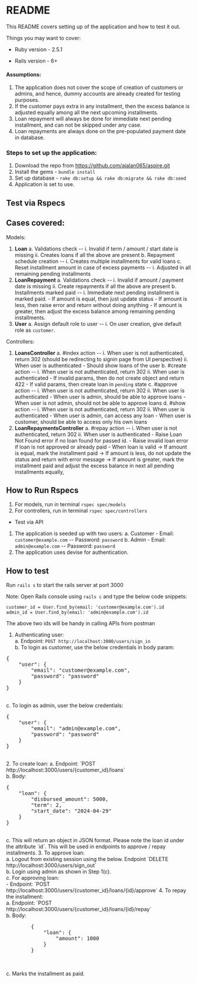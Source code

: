 # README

This README covers setting up of the application and how to test it out.

Things you may want to cover:

* Ruby version - 2.5.1

* Rails version - 6+

#### Assumptions:
1. The application does not cover the scope of creation of customers or admins, and hence, dummy accounts are already created for testing purposes.
2. If the customer pays extra in any installment, then the excess balance is adjusted equally among all the next upcoming installments.
3. Loan repayment will always be done for immediate next pending installment, and can not be skipped under any case.
4. Loan repayments are always done on the pre-populated payment date in database.

### Steps to set up the application:

1. Download the repo from https://github.com/ajalan065/aspire.git
2. Install the gems - `bundle install`
3. Set up database - `rake db:setup && rake db:migrate && rake db:seed`
4. Application is set to use.

## Test via Rspecs

Cases covered:
--------------

Models:<br>
1. <strong>Loan</strong>
    a. Validations check -- 
        i. Invalid if term / amount / start date is missing
        ii. Creates loans if all the above are present
    b. Repayment schedule creation --
        i. Creates multiple installments for valid loans
    c. Reset installment amount in case of excess payments --
        i. Adjusted in all remaining pending installments
2. <strong>LoanRepayment</strong>
    a. Validations check --
        i. Invalid if amount / payment date is missing
        ii. Create repayments if all the above are present
    b. Installments marked paid --
        i. Immediate next pending installment is marked paid.
            - If amount is equal, then just update status
            - If amount is less, then raise error and return without doing anything
            - If amount is greater, then adjust the excess balance among remaining pending installments.
3. <strong>User</strong>
    a. Assign default role to user --
        i. On user creation, give default role as `customer`.

Controllers:<br>
1. <strong>LoansController</strong>
    a. #index action --
        i. When user is not authenticated, return 302 (should be redirecting to signin page from UI perspective)
        ii. When user is authenticated
            - Should show loans of the user
    b. #create action --
        i. When user is not authenticated, return 302
        ii. When user is authenticated
            - If invalid params, then do not create object and return 422
            - If valid params, then create loan in `pending` state
    c. #approve action --
        i. When user is not authenticated, return 302
        ii. When user is authenticated
            - When user is admin, should be able to approve loans
            - When user is not admin, should not be able to approve loans
    d. #show action --
        i. When user is not authenticated, return 302
        ii. When user is authenticated
            - When user is admin, can access any loan
            - When user is customer, should be able to access only his own loans
2. <strong>LoanRepaymentsController</strong>
    a. #repay action --
        i. When user is not authenticated, return 302
        ii. When user is authenticated
            - Raise Loan Not Found error if no loan found for passed id.
            - Raise invalid loan error if loan is not approved or already paid
            - When loan is valid
                -> If amount is equal, mark the installment paid
                -> If amount is less, do not update the status and return with error message
                -> If amount is greater, mark the installment paid and adjust the excess balance in next all pending installments equally,

How to Run Rspecs
-----------------
1. For models, run in terminal `rspec spec/models`
2. For controllers, run in terminal `rspec spec/controllers`

* Test via API
1. The application is seeded up with two users:
    a. Customer - Email: `customer@example.com` -- Password: `password`
    b. Admin - Email: `admin@example.com` -- Password: `password`
2. The application uses devise for authentication.

How to test
-----------
Run `rails s` to start the rails server at port 3000

Note: Open Rails console using `rails c` and type the below code snippets:
```
customer_id = User.find_by(email: 'customer@example.com').id
admin_id = User.find_by(email: 'admin@example.com').id
```

The above two ids will be handy in calling APIs from postman

1. Authenticating user:<br>
    a. Endpoint: `POST http://localhost:3000/users/sign_in`<br>
    b. To login as customer, use the below credentials in body param:
<pre>
{
    "user": {
        "email": "customer@example.com",
        "password": "password"
    }
}
</pre>
<br>
    c. To login as admin, user the below credentials:
<pre>
{
    "user": {
        "email": "admin@example.com",
        "password": "password"
    }
}
</pre>
<br>
2. To create loan:
    a. Endpoint: `POST http://localhost:3000/users/{customer_id}/loans`<br>
    b. Body:
<pre>
{
    "loan": {
        "disbursed_amount": 5000,
        "term": 2,
        "start_date": "2024-04-29"
    }
}
</pre>
<br>
    c. This will return an object in JSON format. Please note the loan id under the attribute `id`. This will be used in endpoints to approve / repay installments.
3. To approve loan:<br>
    a. Logout from existing session using the below. Endpoint `DELETE http://localhost:3000/users/sign_out`<br>
    b. Login using admin as shown in Step 1(c).<br>
    c. For approving loan:<br>
        - Endpoint: `POST http://localhost:3000/users/{customer_id}/loans/{id}/approve`
4. To repay the installment:<br>
    a. Endpoint: `POST http://localhost:3000/users/{customer_id}/loans/{id}/repay`<br>
    b. Body:
        <pre>
        {
            "loan": {
                "amount": 1000
            }
        }
        </pre>
        <br>
    c. Marks the installment as paid.<br>